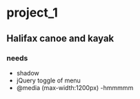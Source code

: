# project_1
## Halifax canoe and kayak

### needs
- shadow
- jQuery toggle of menu 
- @media (max-width:1200px)
-hmmmmm
